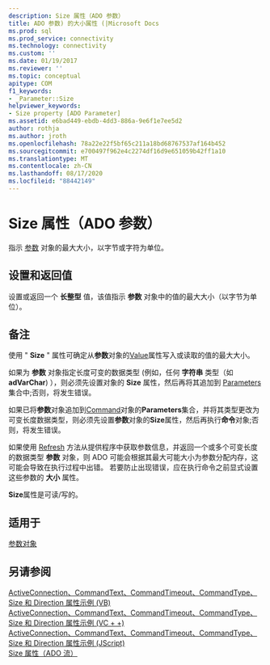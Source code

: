 ```yaml
---
description: Size 属性（ADO 参数）
title: ADO 参数) 的大小属性 (|Microsoft Docs
ms.prod: sql
ms.prod_service: connectivity
ms.technology: connectivity
ms.custom: ''
ms.date: 01/19/2017
ms.reviewer: ''
ms.topic: conceptual
apitype: COM
f1_keywords:
- _Parameter::Size
helpviewer_keywords:
- Size property [ADO Parameter]
ms.assetid: e6bad449-ebdb-4dd3-886a-9e6f1e7ee5d2
author: rothja
ms.author: jroth
ms.openlocfilehash: 78a22e22f5bf65c211a18bd68767537af164b452
ms.sourcegitcommit: e700497f962e4c2274df16d9e651059b42ff1a10
ms.translationtype: MT
ms.contentlocale: zh-CN
ms.lasthandoff: 08/17/2020
ms.locfileid: "88442149"
---
```

# <a name="size-property-ado-parameter"></a>Size 属性（ADO 参数）
指示 [参数](../../../ado/reference/ado-api/parameter-object.md) 对象的最大大小，以字节或字符为单位。  
  
## <a name="settings-and-return-values"></a>设置和返回值  
 设置或返回一个 **长整型** 值，该值指示 **参数** 对象中的值的最大大小（以字节为单位）。  
  
## <a name="remarks"></a>备注  
 使用 " **Size** " 属性可确定从**参数**对象的[Value](../../../ado/reference/ado-api/value-property-ado.md)属性写入或读取的值的最大大小。  
  
 如果为 **参数** 对象指定长度可变的数据类型 (例如，任何 **字符串** 类型（如 **adVarChar**) ），则必须先设置对象的 **Size** 属性，然后再将其追加到 [Parameters](../../../ado/reference/ado-api/parameters-collection-ado.md) 集合中;否则，将发生错误。  
  
 如果已将**参数**对象追加到[Command](../../../ado/reference/ado-api/command-object-ado.md)对象的**Parameters**集合，并将其类型更改为可变长度数据类型，则必须先设置**参数**对象的**Size**属性，然后再执行**命令**对象;否则，将发生错误。  
  
 如果使用 [Refresh](../../../ado/reference/ado-api/refresh-method-ado.md) 方法从提供程序中获取参数信息，并返回一个或多个可变长度的数据类型 **参数** 对象，则 ADO 可能会根据其最大可能大小为参数分配内存，这可能会导致在执行过程中出错。 若要防止出现错误，应在执行命令之前显式设置这些参数的 **大小** 属性。  
  
 **Size**属性是可读/写的。  
  
## <a name="applies-to"></a>适用于  
 [参数对象](../../../ado/reference/ado-api/parameter-object.md)  
  
## <a name="see-also"></a>另请参阅  
 [ActiveConnection、CommandText、CommandTimeout、CommandType、Size 和 Direction 属性示例 (VB) ](../../../ado/reference/ado-api/activeconnection-commandtext-commandtimeout-commandtype-size-example-vb.md)   
 [ActiveConnection、CommandText、CommandTimeout、CommandType、Size 和 Direction 属性示例 (VC + +) ](../../../ado/reference/ado-api/activeconnection-commandtext-commandtimeout-commandtype-size-example-vc.md)   
 [ActiveConnection、CommandText、CommandTimeout、CommandType、Size 和 Direction 属性示例 (JScript) ](../../../ado/reference/ado-api/activeconnection-commandtext-timeout-type-size-example-jscript.md)   
 [Size 属性（ADO 流）](../../../ado/reference/ado-api/size-property-ado-stream.md)
